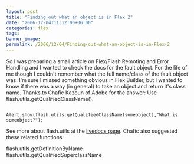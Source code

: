 ```yaml
---
layout: post
title: "Finding out what an object is in Flex 2"
date: "2006-12-04T11:12:00+06:00"
categories: flex 
tags: 
banner_image: 
permalink: /2006/12/04/Finding-out-what-an-object-is-in-Flex-2
---
```


So I was preparing a small article on Flex/Flash Remoting and Error Handling and I wanted to check the docs for the fault object. For the life of me though I couldn't remember what the full name/class of the fault object was. I'm sure I missed something obvious in Flex Builder, but I wanted to know if there was a way (in general) to take an object and return it's class name. Thanks to Chafic Kazoun of Adobe for the answer: Use flash.utils.getQualifiedClassName().

<code>
Alert.show(flash.utils.getQualifiedClassName(someobject),"What is someobject?");
</code>

See more about flash.utils at the <a href="http://livedocs.macromedia.com/flex/2/langref/flash/utils/package-detail.html">livedocs page</a>. Chafic also suggested these related functions: 

flash.utils.getDefinitionByName<br>
flash.utils.getQualifiedSuperclassName<br>